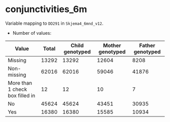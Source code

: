# conjunctivities_6m
Variable mapping to `DD291` in `Skjema4_6mnd_v12`.
- Number of values:

| Value | Total | Child genotyped | Mother genotyped | Father genotyped |
| ----- | ----- | --------------- | ---------------- | ---------------- |
| Missing | 13292 | 13292 | 12604 | 8208 |
| Non-missing | 62016 | 62016 | 59046 | 41876 |
| More than 1 check box filled in | 12 | 12 | 10 |7 |
| No | 45624 | 45624 | 43451 |30935 |
| Yes | 16380 | 16380 | 15585 |10934 |



